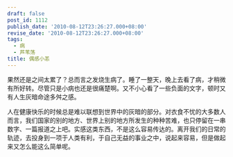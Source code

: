 ```yaml
---
draft: false
post_id: 1112
publish_date: '2010-08-12T23:26:27.000+08:00'
revise_date: '2010-08-12T23:26:27.000+08:00'
tags:
  - 病
  - 芦苇荡
title: 偶感小恙
---
```


果然还是之间太累了？总而言之发烧生病了。睡了一整天，晚上去看了病，才稍微有所好转。尽管只是小病也还是很痛楚啊。又不小心看了一些负面的文字，顿时又有人生灰暗命途多舛之感。

人在健康快乐的时候总是难以联想到世界中的灰暗的部分。对衣食不忧的大多数人而言，我们国家的别的地方、世界上别的地方所发生的种种苦难，也只停留在一串数字、一篇报道之上吧。实感这类东西，不是这么容易传达的。离开我们的日常的轨迹，去投身到一项于人类有利，于自己无益的事业之中，说起来容易，但是做起来又怎么能这么简单呢。
